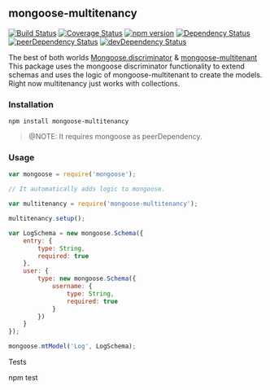 ## mongoose-multitenancy

[![Build Status](https://travis-ci.org/jorgecuesta/mongoose-multitenancy.svg?branch=master)](https://travis-ci.org/jorgecuesta/mongoose-multitenancy)
[![Coverage Status](https://coveralls.io/repos/github/jorgecuesta/mongoose-multitenancy/badge.svg?branch=master)](https://coveralls.io/github/jorgecuesta/mongoose-multitenancy?branch=master)
[![npm version](https://badge.fury.io/js/mongoose-multitenancy.svg)](https://badge.fury.io/js/mongoose-multitenancy)
[![Dependency Status](https://david-dm.org/jorgecuesta/mongoose-multitenancy.svg)](https://david-dm.org/jorgecuesta/mongoose-multitenancy)
[![peerDependency Status](https://david-dm.org/jorgecuesta/mongoose-multitenancy/peer-status.svg)](https://david-dm.org/jorgecuesta/mongoose-multitenancy#info=peerDependencies)
[![devDependency Status](https://david-dm.org/jorgecuesta/mongoose-multitenancy/dev-status.svg)](https://david-dm.org/jorgecuesta/mongoose-multitenancy#info=devDependencies)

The best of both worlds [Mongoose.discriminator](http://mongoosejs.com/docs/discriminators.html) &amp; [mongoose-multitenant](https://github.com/rosshinkley/mongoose-multitenant)
This package uses the mongoose discriminator functionality to extend schemas and uses the logic of mongoose-multitenant to create the models.
Right now multitenancy just works with collections.

### Installation

`npm install mongoose-multitenancy`

> @NOTE: It requires mongoose as peerDependency.

### Usage

```javascript
var mongoose = require('mongoose');

// It automatically adds logic to mongoose.

var multitenancy = require('mongoose-multitenancy');

multitenancy.setup();

var LogSchema = new mongoose.Schema({
    entry: {
        type: String,
        required: true
    },
    user: {
        type: new mongoose.Schema({
            username: {
                type: String,
                required: true
            }
        })
    }
});

mongoose.mtModel('Log', LogSchema);
```

Tests

npm test